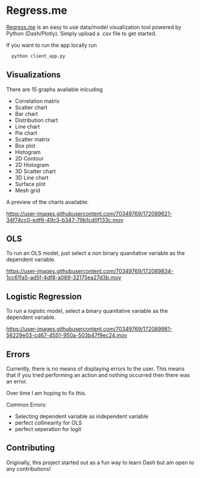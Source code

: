 # Regress.me

[Regress.me](https://regress.me) is an easy to use data/model visualization tool powered by Python (Dash/Plotly). Simply upload a .csv file to get started. 

If you want to run the app locally run 

```python
  python client_app.py
```

## Visualizations 

There are 15 graphs available inlcuding
- Correlation matrix
- Scatter chart
- Bar chart
- Distribution chart
- Line chart
- Pie chart
- Scatter matrix
- Box plot
- Histogram
- 2D Contour
- 2D Histogram
- 3D Scatter chart
- 3D Line chart
- Surface plot
- Mesh grid

A preview of the charts available:

https://user-images.githubusercontent.com/70349769/172089621-34f74cc0-edf6-49c3-b347-79b1cd0f133c.mov



## OLS

To run an OLS model, just select a non binary quanitative variable as the dependent variable.



https://user-images.githubusercontent.com/70349769/172089834-1cc61fa5-ad5f-4df8-a069-32175ea27d3b.mov



## Logistic Regression

To run a logistic model, select a binary quanitative variable as the dependent variable. 



https://user-images.githubusercontent.com/70349769/172089981-56229e03-cd67-4551-950a-503b47f9ec24.mov



## Errors

Currently, there is no means of displaying errors to the user. This means that if you tried performing an action and nothing occurred then there was an error. 

Over time I am hoping to fix this. 

Common Errors:
- Selecting dependent variable as independent variable
- perfect collinearity for OLS
- perfect seperation for logit


## Contributing
Originally, this project started out as a fun way to learn Dash but am open to any contributions!

